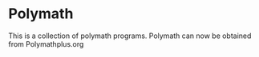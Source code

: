 # Polymath
This is a collection of polymath programs.  Polymath can now be obtained from Polymathplus.org
